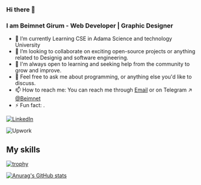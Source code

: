### Hi there 👋

<!--
**poricf/poricf** is a ✨ _special_ ✨ repository because its `README.md` (this file) appears on your GitHub profile.


-->
### I am Beimnet Girum -  Web Developer | Graphic Designer
- 🔭 I’m currently Learning CSE in Adama Science and technology University
- 👯  I’m looking to collaborate on exciting open-source projects or anything related to Designig and software engineering.
- 🤔  I'm always open to learning and seeking help from the community to grow and improve.
- 💬 Feel free to ask me about programming, or anything else you'd like to discuss.
- 📫 How to reach me: You can reach me through  [Email](mailto:girumbeimnet74@gamil.com) or on Telegram ↗ [@Beimnet](https://t.me/beq_12)
- ⚡ Fun fact: .


[![LinkedIn](https://img.shields.io/badge/LinkedIn-blue?style=for-the-badge&logo=LinkedIn&logoColor=white)](www.linkedin.com/in/beq12)


![Upwork](https://img.shields.io/badge/Upwork-green?style=for-the-badge&logo=Upwork&logoColor=white)
## My skills
<a align="center" href="https://skillicons.dev/icons?i=cpp,mysql,py,html,css,javascript,vscode,java"></a>

[![trophy](https://github-profile-trophy.vercel.app/?username=BequeenCode&theme=onedark)](https://github.com/poricf/github-profile-trophy)


[![Anurag's GitHub stats](https://github-readme-stats.vercel.app/api?username=BequeenCode&theme=vue-dark)](https://github.com/BequeenCode/github-readme-stats)
